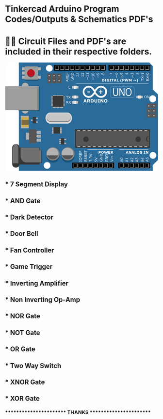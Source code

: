 # Tinkercad Arduino Program Codes/Outputs & Schematics PDF's

# 🔋📁 Circuit Files and PDF's are included in their respective folders.
![banner](/arduino.png) 
<br/>
## * 7 Segment Display
## * AND Gate
## * Dark Detector
## * Door Bell
## * Fan Controller
## * Game Trigger
## * Inverting Amplifier
## * Non Inverting Op-Amp
## * NOR Gate
## * NOT Gate
## * OR Gate
## * Two Way Switch
## * XNOR Gate
## * XOR Gate

### ********************** THANKS **********************
